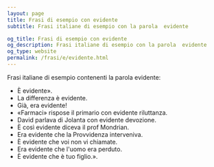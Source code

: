 ```yaml
---
layout: page
title: Frasi di esempio con evidente 
subtitle: Frasi italiane di esempio con la parola  evidente

og_title: Frasi di esempio con evidente 
og_description: Frasi italiane di esempio con la parola  evidente
og_type: website
permalink: /frasi/e/evidente.html
---
```


Frasi italiane di esempio contenenti la parola evidente:


- È evidente».
- La differenza è evidente.
- Già, era evidente!
- «Farmaci» rispose il primario con evidente riluttanza.
- David parlava di Jolanta con evidente devozione.
- È così evidente diceva il prof Mondrian.
- Era evidente che la Provvidenza interveniva.
- È evidente che voi non vi chiamate.
- Era evidente che l'uomo era perduto.
- È evidente che è tuo figlio.».
